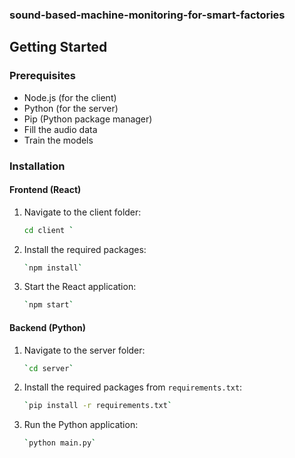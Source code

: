 
### sound-based-machine-monitoring-for-smart-factories

## Getting Started

### Prerequisites
- Node.js (for the client)
- Python (for the server)
- Pip (Python package manager)
- Fill the audio data
- Train the models

### Installation

#### Frontend (React)

1. Navigate to the client folder:
   ```bash
   cd client `

1.  Install the required packages:

    ```bash
    `npm install`

2.  Start the React application:

    ```bash
    `npm start`

#### Backend (Python)

1.  Navigate to the server folder:

    ```bash
    `cd server`

2.  Install the required packages from `requirements.txt`:

    ```bash
    `pip install -r requirements.txt`

3.  Run the Python application:

    ```bash
    `python main.py`

